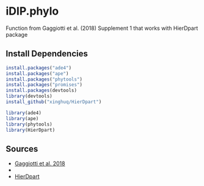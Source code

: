# iDIP.phylo
Function from Gaggiotti et al. (2018) Supplement 1 that works with HierDpart package

## Install Dependencies

```r
install.packages("ade4")
install.packages("ape")
install.packages("phytools")
install.packages("promises") 
install.packages(devtools)
library(devtools)
install_github("xinghuq/HierDpart")

library(ade4)
library(ape)
library(phytools)
library(HierDpart)
```

## Sources

* [Gaggiotti et al. 2018](https://onlinelibrary.wiley.com/doi/10.1111/eva.12593)
* 
* [HierDpart](https://github.com/xinghuq/HierDpart)
